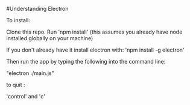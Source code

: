 #Understanding Electron

To install:

Clone this repo.
Run 'npm install' (this assumes you already have node installed globally on your machine)

If you don't already have it install electron with: 'npm install -g electron'


Then run the app by typing the following into the command line:

"electron ./main.js"

to quit :

'control' and 'c'

